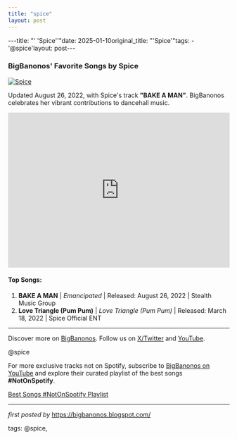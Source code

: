 ```yaml
---
title: "spice"
layout: post
---
```

---title: "' 'Spice''"date: 2025-01-10original_title: "'Spice'"tags:  - '@spice'layout: post---<h3>BigBanonos' Favorite Songs by Spice</h3><div > <a href="https://www.billboard.com/wp-content/uploads/media/Spice-press-by-Spex-Photography-2018-billboard-1548.jpg" target="_blank"> <img src="https://www.billboard.com/wp-content/uploads/media/Spice-press-by-Spex-Photography-2018-billboard-1548.jpg" alt="Spice"> </a></div><p>Updated August 26, 2022, with Spice's track <strong>"BAKE A MAN"</strong>. BigBanonos celebrates her vibrant contributions to dancehall music.</p><iframe src="https://open.spotify.com/embed/playlist/0iWIQWtTfIyXgd3yZjTHHO?utm_source=generator" width="100%" height="352" frameBorder="0" allowfullscreen="" allow="autoplay; clipboard-write; encrypted-media; fullscreen; picture-in-picture" loading="lazy"></iframe><h4>Top Songs:</h4><ol> <li><strong>BAKE A MAN</strong> | <em>Emancipated</em> | Released: August 26, 2022 | Stealth Music Group</li> <li><strong>Love Triangle (Pum Pum)</strong> | <em>Love Triangle (Pum Pum)</em> | Released: March 18, 2022 | Spice Official ENT</li></ol><hr /><p>Discover more on <a href="https://bigbanonos.blogspot.com/" target="_blank">BigBanonos</a>. Follow us on <a href="https://x.com/bigbanonos" target="_blank">X/Twitter</a> and <a href="https://www.youtube.com/@BigBanonos" target="_blank">YouTube</a>.</p><p>@spice</p><!--Subscribe and Playlist Links--><div>    <p>For more exclusive tracks not on Spotify, subscribe to <a href="https://www.youtube.com/@BigBanonos" target="_blank">BigBanonos on YouTube</a> and explore their curated playlist of the best songs <strong>#NotOnSpotify</strong>.</p>    <p><a href="https://www.youtube.com/playlist?list=PLtuNtuTatqI0kFahUCbtbfenC_ET5O_tr" target="_blank">Best Songs #NotOnSpotify Playlist<br /></a></p></div><hr /><p><em>first posted by</em> <a href="https://bigbanonos.blogspot.com/" rel="noopener" target="_new">https://bigbanonos.blogspot.com/</a></p><p>tags: @spice,</p>